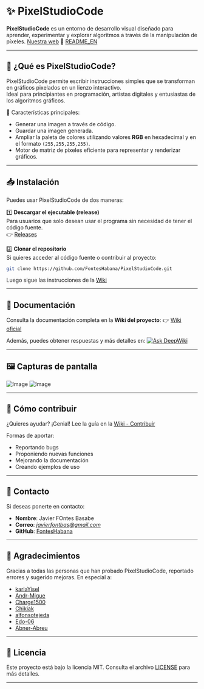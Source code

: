


# ✨ PixelStudioCode

**PixelStudioCode** es un entorno de desarrollo visual diseñado para aprender, experimentar y explorar algoritmos a través de la manipulación de píxeles.
[Nuestra web](https://fonteshabana.github.io/Pixel_WallE_docs/)
🔗 [README_EN](README_EN.md)

---

## 🚀 ¿Qué es PixelStudioCode?

PixelStudioCode permite escribir instrucciones simples que se transforman en gráficos pixelados en un lienzo interactivo.  
Ideal para principiantes en programación, artistas digitales y entusiastas de los algoritmos gráficos.

📌 Características principales:
- Generar una imagen a través de código.
- Guardar una imagen generada.
- Ampliar la paleta de colores utilizando valores **RGB** en hexadecimal y en el formato `(255,255,255,255)`.
- Motor de matriz de píxeles eficiente para representar y renderizar gráficos.

---

## 📥 Instalación

Puedes usar PixelStudioCode de dos maneras:

1️⃣ **Descargar el ejecutable (release)**  
Para usuarios que solo desean usar el programa sin necesidad de tener el código fuente.  
👉 [Releases](https://github.com/FontesHabana/PixelStudioCode/releases)

2️⃣ **Clonar el repositorio**  
Si quieres acceder al código fuente o contribuir al proyecto:
```bash
git clone https://github.com/FontesHabana/PixelStudioCode.git
````

Luego sigue las instrucciones de la [Wiki](https://github.com/FontesHabana/PixelStudioCode/wiki/esInstalación)

---

## 📖 Documentación

Consulta la documentación completa en la **Wiki del proyecto**:
👉 [Wiki oficial](https://github.com/FontesHabana/PixelStudioCode/wiki)

Además, puedes obtener respuestas y más detalles en:
[![Ask DeepWiki](https://deepwiki.com/badge.svg)](https://deepwiki.com/FontesHabana/PixelStudioCode)

---

## 🖼️ Capturas de pantalla




![Image](https://github.com/user-attachments/assets/6dd845f2-d58e-4b6d-bfba-edaafda7a6ae)
![Image](https://github.com/user-attachments/assets/4c50cfa8-8c61-4540-a846-5066ea8238b5)




---

## 🤝 Cómo contribuir

¿Quieres ayudar? ¡Genial!
Lee la guía en la [Wiki - Contribuir](https://github.com/FontesHabana/PixelStudioCode/wiki/esContribuir)

Formas de aportar:

* Reportando bugs
* Proponiendo nuevas funciones
* Mejorando la documentación
* Creando ejemplos de uso

---

## 💬 Contacto

Si deseas ponerte en contacto:

* **Nombre**: Javier FOntes Basabe
* **Correo**: *javierfontbas@gmail.com*
* **GitHub**: [FontesHabana](https://github.com/FontesHabana)

---

## 🙏 Agradecimientos

Gracias a todas las personas que han probado PixelStudioCode, reportado errores y sugerido mejoras. En especial a:
- [karlaYisel](https://github.com/karlaYisel)
- [Andr-Migue](https://github.com/andr-migue)
- [Charge1500](https://github.com/Charge1500)
- [Chikiak](https://github.com/Chikiak)
- [alfonsotejeda](https://github.com/alfonsotejeda)
- [Edo-06](https://github.com/Edo-06)
- [Abner-Abreu](https://github.com/Abner-Abreu)

---

## 📝 Licencia

Este proyecto está bajo la licencia MIT.
Consulta el archivo [LICENSE](LICENSE) para más detalles.

---


